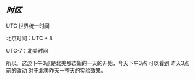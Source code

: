 

## _时区_

UTC  世界统一时间

北京时间：UTC + 8

UTC-7：北美时间

所以，这边下午3点是北美那边新的一天的开始，今天下午3点 可以看到 昨天3点前的改动 对于北美昨天一整天的实验效果。